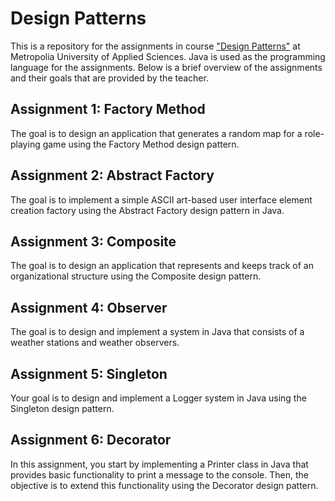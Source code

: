 # Design Patterns
This is a repository for the assignments in course ["Design Patterns"](https://github.com/vesavvo/design_patterns/tree/master) at Metropolia University of Applied Sciences.
Java is used as the programming language for the assignments. Below is a brief overview of the assignments and their goals that
are provided by the teacher. 
## Assignment 1: Factory Method
The goal is to design an application that generates a random map for a role-playing game using the Factory Method design pattern.
## Assignment 2: Abstract Factory
The goal is to implement a simple ASCII art-based user interface element creation factory using the Abstract Factory design pattern in Java.
## Assignment 3: Composite
The goal is to design an application that represents and keeps track of an organizational structure using the Composite design pattern.
## Assignment 4: Observer
The goal is to design and implement a system in Java that consists of a weather stations and weather observers.
## Assignment 5: Singleton
Your goal is to design and implement a Logger system in Java using the Singleton design pattern.
## Assignment 6: Decorator
In this assignment, you start by implementing a Printer class in Java that provides basic functionality to print a message to the console. Then, the objective is to extend this functionality using the Decorator design pattern.